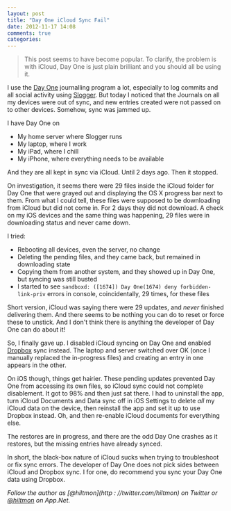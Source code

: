 ```yaml
---
layout: post
title: "Day One iCloud Sync Fail"
date: 2012-11-17 14:08
comments: true
categories: 
---
```


> This post seems to have become popular. To clarify, the problem is with iCloud, Day One is just plain brilliant and you should all be using it.

I use the [Day One](http://dayoneapp.com) journalling program a lot, especially to log commits and all social activity using [Slogger](http://ttscoff.github.com/Slogger/). But today I noticed that the Journals on all my devices were out of sync, and new entries created were not passed on to other devices. Somehow, sync was jammed up.

I have Day One on

* My home server where Slogger runs
* My laptop, where I work
* My iPad, where I chill
* My iPhone, where everything needs to be available

And they are all kept in sync via iCloud. Until 2 days ago. Then  it stopped.

On investigation, it seems there were 29 files inside the iCloud  folder for Day One that were grayed out and displaying the OS X progress bar next to them. From what I could tell, these files were supposed to be downloading from iCloud but did not come in.  For 2 days they did not download. A check on my iOS devices and the same thing was happening, 29 files were in downloading status and never came down.

I tried:

* Rebooting all devices, even the server, no change
* Deleting the pending files, and they came back, but remained in downloading state
* Copying them from another system, and they showed up in Day One, but syncing was still busted
* I started to see `sandboxd: ([1674]) Day One(1674) deny forbidden-link-priv` errors in console, coincidentally, 29 times, for these files

Short version, iCloud was saying there were 29 updates, and *never* finished delivering them. And there seems to be nothing you can do to reset or force these to unstick. And I don't think there is anything the developer of Day One can do about it!

So, I finally gave up. I disabled iCloud syncing on Day One and enabled [Dropbox](http://www.dropbox.com) sync instead. The laptop and server switched over OK (once I manually replaced the in-progress files) and creating an entry in one appears in the other.

On iOS though, things get hairier. These pending updates prevented Day One from accessing its own files, so iCloud sync could not complete disablement. It got to 98% and then just sat there. I had to uninstall the app, turn iCloud Documents and Data sync off in iOS Settings to delete *all* my iCloud data on the device, then reinstall the app and set it up to use Dropbox instead. Oh, and then re-enable iCloud documents for everything else.

The restores are in progress, and there are the odd Day One crashes as it restores, but the missing entries have already synced.

In short, the black-box nature of iCloud sucks when trying to troubleshoot or fix sync errors. The developer of Day One does not pick sides between iCloud and Dropbox sync. I for one, do recommend you sync your Day One data using Dropbox.

*Follow the author as [@hiltmon](http : //twitter.com/hiltmon) on Twitter or [@hiltmon](http://alpha.app.net/hiltmon) on App.Net.*


